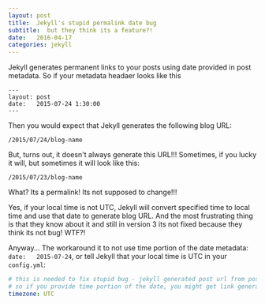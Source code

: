 ```yaml
---
layout: post
title:  Jekyll's stupid permalink date bug
subtitle:  but they think its a feature?!
date:   2016-04-17
categories: jekyll 
---
```


Jekyll generates permanent links to your posts using date provided in post metadata.
So if your metadata headaer looks like this

```
---
layout: post
date:   2015-07-24 1:30:00
---
```

Then you would expect that Jekyll generates the following blog URL:

```
/2015/07/24/blog-name
```

But, turns out, it doesn't always generate this URL!!! Sometimes, if you lucky it will, but sometimes it will look like this:

```
/2015/07/23/blog-name
```

What? Its a permalink! Its not supposed to change!!!

Yes, if your local time is not UTC, Jekyll will convert specified time to local time and use that date to generate blog URL. And the most frustrating thing is that they know about it and still in version 3 its not fixed because they think its not  bug! WTF?!

Anyway... The workaround it to not use time portion of the date metadata: `date:   2015-07-24`, or tell Jekyll that your local time is UTC in your  `config.yml`:

```yml
# this is needed to fix stupid bug - jekyll generated post url from post metadata using local timezone
# so if you provide time portion of the date, you might get link generated day later or earlier!
timezone: UTC
```
